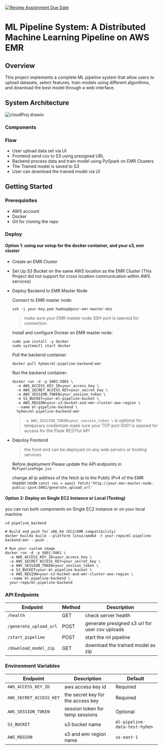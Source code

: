 [![Review Assignment Due Date](https://classroom.github.com/assets/deadline-readme-button-22041afd0340ce965d47ae6ef1cefeee28c7c493a6346c4f15d667ab976d596c.svg)](https://classroom.github.com/a/AcR6ocfl)
# ML Pipeline System: A Distributed Machine Learning Pipeline on AWS EMR
## Overview
This project implements a complete ML pipeline system that allow users to upload datasets, select features, train models using different algorithms, and download the best model through a web interface.

## System Architecture
![cloudProj drawio](https://github.com/user-attachments/assets/4cc81494-97f4-4668-905d-45356ae5309a)
### Components
### Flow
- User upload data set via UI
- Frontend send csv to S3 using presigned URL
- Backend process data and train model using PySpark on EMR Clusters
- The Trained model is saved to S3
- User can download the trained model via UI

## Getting Started
### Prerequisites
- AWS account
- Docker
- Git for cloning the repo

### Deploy
#### Option 1: using our setup for the docker container, and your s3, emr cluster
- Create an EMR Cluster
- Set Up S3 Bucket on the same AWS location as the EMR Cluster (This Project did not support for cross location communication within AWS services)
- Deploy Backend to EMR Master Node
  
  Connect to EMR master node:
  
  ```ssh -i your-key.pem hadoop@your-emr-master-dns```
  > make sure your EMR master node SSH port is opened for connection

  Install and configure Docker on EMR master node:

  ```
  sudo yum install -y docker
  sudo systemctl start docker
  ```

  Pull the backend container:
  
  ```docker pull hyhen/ml-pipeline-backend:emr```

  Run the backend container:
  ```
  docker run -d -p 5001:5001 \
    -e AWS_ACCESS_KEY_ID=your_access_key \
    -e AWS_SECRET_ACCESS_KEY=your_secret_key \
    -e AWS_SESSION_TOKEN=your_session_token \
    -e S3_BUCKET=your-ml-pipeline-bucket \
    -e AWS_REGION=your-s3-bucket-and-emr-cluster-aws-region \
    --name ml-pipeline-backend \
    hyhen/ml-pipeline-backend:emr
  ```
  > ```-e AWS_SESSION_TOKEN=your_session_token \``` is optional for temporary credentials
  > make sure your TCP port 5001 is opened for access for the Flask RESTful API

- Depoloy Frontend
  > the front end can be deployed on any web servers or hosting services
  
  Before deployment Please update the API endpoints in ```MLPipelinePage.jsx```

  change all ip address of the fetch ip to the Public IPv4 of the EMR master node
  ```const res = await fetch('http://your-emr-master-node-public-ipv4:5001/generate_upload_url' ```

#### Option 2: Deploy on Single EC2 Instance or Local (Testing)
you can run both components on Single EC2 instance or on your local machine

```
cd pipeline_backend

# Build and push for x86_64 (EC2/EMR compatibility)
docker buildx build --platform linux/amd64 -t your-repo/ml-pipeline-backend:emr --push .

# Run your custom image
docker run -d -p 5001:5001 \
  -e AWS_ACCESS_KEY_ID=your_access_key \
  -e AWS_SECRET_ACCESS_KEY=your_secret_key \
  -e AWS_SESSION_TOKEN=your_session_token \
  -e S3_BUCKET=your-ml-pipeline-bucket \
  -e AWS_REGION=your-s3-bucket-and-emr-cluster-aws-region \
  --name ml-pipeline-backend \
  your-repo/ml-pipeline-backend
```

### API Endpoints
| Endpoint                   | Method | Description                                    |
|----------------------------|--------|------------------------------------------------|
| ```/health```              | GET    | check server health                            |
| ```/generate_upload_url``` | POST   | generate presigned s3 url for user csv uploads |
| ```/start_pipeline```      | POST   | start the ml pipeline                          |
| ```/download_model_zip```  | GET    | download the trained model as zip              |

### Environment Variables
| Endpoint                    | Description                       | Default                           |
|-----------------------------|-----------------------------------|-----------------------------------|
| ```AWS_ACCESS_KEY_ID```     | aws access key id                 | Required                          |
| ```AWS_SECRET_ACCESS_KEY``` | the secret key for the access key | Required                          |
| ```AWS_SESSION_TOKEN```     | session token for temp sessions   | Optional                          |
| ```S3_BUCKET```             | s3 bucket name                    | ```ml-pipeline-data-test-hyhen``` |
| ```AWS_REGION```            | s3 and emr region name            | ```us-east-1```                   |


  
